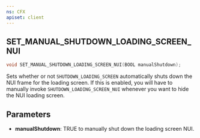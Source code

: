 ```yaml
---
ns: CFX
apiset: client
---
```

## SET_MANUAL_SHUTDOWN_LOADING_SCREEN_NUI

```c
void SET_MANUAL_SHUTDOWN_LOADING_SCREEN_NUI(BOOL manualShutdown);
```

Sets whether or not `SHUTDOWN_LOADING_SCREEN` automatically shuts down the NUI frame for the loading screen. If this is enabled,
you will have to manually invoke `SHUTDOWN_LOADING_SCREEN_NUI` whenever you want to hide the NUI loading screen.

## Parameters
* **manualShutdown**: TRUE to manually shut down the loading screen NUI.

